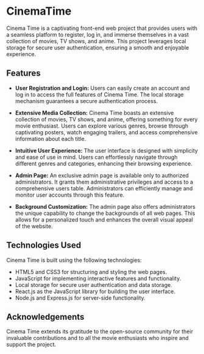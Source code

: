 # CinemaTime

Cinema Time is a captivating front-end web project that provides users with a seamless platform to register, log in, and immerse themselves in a vast collection of movies, TV shows, and anime. This project leverages local storage for secure user authentication, ensuring a smooth and enjoyable experience.

## Features

- **User Registration and Login:** Users can easily create an account and log in to access the full features of Cinema Time. The local storage mechanism guarantees a secure authentication process.

- **Extensive Media Collection:** Cinema Time boasts an extensive collection of movies, TV shows, and anime, offering something for every movie enthusiast. Users can explore various genres, browse through captivating posters, watch engaging trailers, and access comprehensive information about each title.

- **Intuitive User Experience:** The user interface is designed with simplicity and ease of use in mind. Users can effortlessly navigate through different genres and categories, enhancing their browsing experience.

- **Admin Page:** An exclusive admin page is available only to authorized administrators. It grants them administrative privileges and access to a comprehensive users table. Administrators can efficiently manage and monitor user accounts through this feature.

- **Background Customization:** The admin page also offers administrators the unique capability to change the backgrounds of all web pages. This allows for a personalized touch and enhances the overall visual appeal of the website.

## Technologies Used

Cinema Time is built using the following technologies:

- HTML5 and CSS3 for structuring and styling the web pages.
- JavaScript for implementing interactive features and functionality.
- Local storage for secure user authentication and data storage.
- React.js as the JavaScript library for building the user interface.
- Node.js and Express.js for server-side functionality.

## Acknowledgements

Cinema Time extends its gratitude to the open-source community for their invaluable contributions and to all the movie enthusiasts who inspire and support the project.
